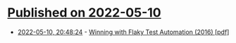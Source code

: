 # [Published on 2022-05-10](index.md)

* [2022-05-10, 20:48:24](https://news.ycombinator.com/item?id=31332504) - [Winning with Flaky Test Automation (2016) [pdf]](http://uploads.pnsqc.org/2016/papers/12.WinningWithFlakyTestAutomation.pdf)
